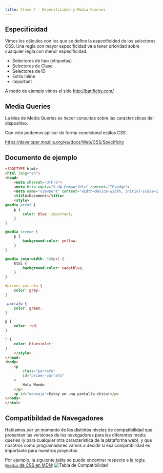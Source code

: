 ```yaml
---
title: Clase 7 - Especificidad y Media Queries
---
```


## Especificidad

Vimos los cálculos con los que se define la especificidad de los selectores CSS. Una regla con mayor especificidad va a tener prioridad sobre cualquier regla con menor especificidad.

- Selectores de tipo (etiquetas)
- Selectores de Clase
- Selectores de ID
- Estilo Inline
- Important

A modo de ejemplo vimos el sitio http://batificity.com/

## Media Queries

La idea de Media Queries es hacer consultas sobre las características del dispositivo.

Con esto podemos aplicar de forma condicional estilos CSS.

https://developer.mozilla.org/es/docs/Web/CSS/Specificity

## Documento de ejemplo

```html
<!DOCTYPE html>
<html lang="en">
<head>
    <meta charset="UTF-8">
    <meta http-equiv="X-UA-Compatible" content="IE=edge">
    <meta name="viewport" content="width=device-width, initial-scale=1.0">
    <title>Document</title>
    <style>
@media print {
    p {
        color: blue !important;
    }
}

@media screen {
    p {
        background-color: yellow;
    }
}

@media (min-width: 320px) {
    html {
        background-color: cadetblue;
    }
}

#primer-parrafo {
    color: gray;
}

.parrafo {
    color: green;
}

p {
    color: red;
}

* {
    color: blueviolet;
}
    </style>
</head>
<body>
    <p 
        class="parrafo" 
        id="primer-parrafo"
    >
        Hola Mundo
    </p>
    <p id="mensaje">Estoy en una pantalla chica!</p>
</body>
</html>
```

## Compatibildad de Navegadores

Hablamos por un momento de los distintos niveles de compatibilidad que presentan las versiones de los navegadores para las diferentes media queries (y para cualquier otra característica de la plataforma web), y que nosotros como programadores vamos a decidir si esa compatibilidad es importante para nuestros proyectos.

Por ejemplo, la siguiente tabla se puede encontrar respecto a [la regla `@media` de CSS en MDN](https://developer.mozilla.org/es/docs/Web/CSS/@media#compatibilidad_con_navegadores):
![Tabla de Compatibilidad](/img/compatibilidad-media-css.png)
